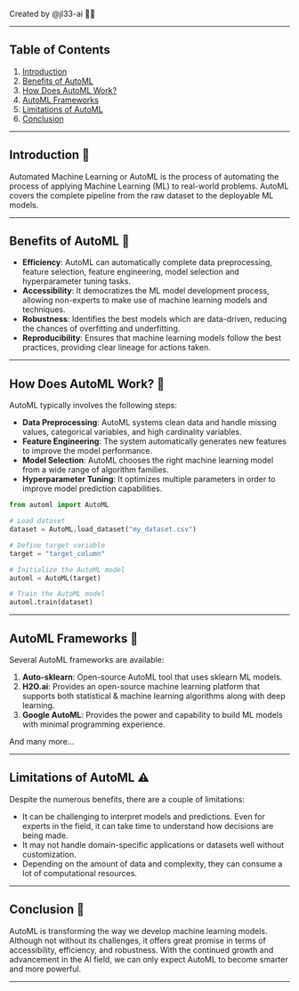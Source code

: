 Created by @jl33-ai 👦🏻
___

## Table of Contents 
1. [Introduction](#introduction) 
2. [Benefits of AutoML](#benefits)
3. [How Does AutoML Work?](#how)
4. [AutoML Frameworks](#frameworks)
5. [Limitations of AutoML](#limitations)
6. [Conclusion](#conclusion)

---

<a name="introduction"/></a>

## Introduction 🚀

Automated Machine Learning or AutoML is the process of automating the process of applying Machine Learning (ML) to real-world problems. AutoML covers the complete pipeline from the raw dataset to the deployable ML models.

---

<a name="benefits"/></a>

## Benefits of AutoML 💪

- **Efficiency**: AutoML can automatically complete data preprocessing, feature selection, feature engineering, model selection and hyperparameter tuning tasks.
- **Accessibility**: It democratizes the ML model development process, allowing non-experts to make use of machine learning models and techniques.
- **Robustness**: Identifies the best models which are data-driven, reducing the chances of overfitting and underfitting.
- **Reproducibility**: Ensures that machine learning models follow the best practices, providing clear lineage for actions taken.

---

<a name="how"/></a>

## How Does AutoML Work? 🧐

AutoML typically involves the following steps:

- **Data Preprocessing**: AutoML systems clean data and handle missing values, categorical variables, and high cardinality variables.
- **Feature Engineering**: The system automatically generates new features to improve the model performance.
- **Model Selection**: AutoML chooses the right machine learning model from a wide range of algorithm families.
- **Hyperparameter Tuning**: It optimizes multiple parameters in order to improve model prediction capabilities.

```python
from automl import AutoML

# Load dataset
dataset = AutoML.load_dataset("my_dataset.csv")

# Define target variable
target = "target_column"

# Initialize the AutoML model
automl = AutoML(target)

# Train the AutoML model
automl.train(dataset)
```

---

<a name="frameworks"/></a>

## AutoML Frameworks 🧰

Several AutoML frameworks are available:

1. **Auto-sklearn**: Open-source AutoML tool that uses sklearn ML models.
2. **H2O.ai**: Provides an open-source machine learning platform that supports both statistical & machine learning algorithms along with deep learning.
3. **Google AutoML**: Provides the power and capability to build ML models with minimal programming experience.

And many more…

---

<a name="limitations"/></a>

## Limitations of AutoML ⚠️

Despite the numerous benefits, there are a couple of limitations:

- It can be challenging to interpret models and predictions. Even for experts in the field, it can take time to understand how decisions are being made.
- It may not handle domain-specific applications or datasets well without customization.
- Depending on the amount of data and complexity, they can consume a lot of computational resources.

---

<a name="conclusion"/></a>

## Conclusion 🎯

AutoML is transforming the way we develop machine learning models. Although not without its challenges, it offers great promise in terms of accessibility, efficiency, and robustness. With the continued growth and advancement in the AI field, we can only expect AutoML to become smarter and more powerful. 

---
